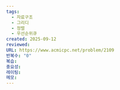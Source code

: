 ```yaml
---
tags:
  - 자료구조
  - 그리디
  - 정렬
  - 우선순위큐
created: 2025-09-12
reviewed:
URL: https://www.acmicpc.net/problem/2109
반복수: "0"
복습:
중요성:
레이팅:
메모:
---
```

